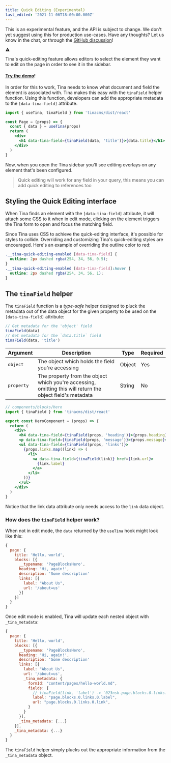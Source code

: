 ```yaml
---
title: Quick Editing (Experimental)
last_edited: '2021-11-06T18:00:00.000Z'
---
```


<div class="short-code-warning">
   <div>
      <p>This is an experimental feature, and the API is subject to change. We don't yet suggest using this for production use-cases. Have any thoughts? Let us know in the chat, or through the <a href="https://github.com/tinacms/tinacms/discussions/2250">GitHub discussion</a>!</p>
   </div>
   <svg stroke="currentColor" fill="currentColor" stroke-width="0" viewBox="0 0 512 512" height="1em" width="1em" xmlns="http://www.w3.org/2000/svg">
      <path d="M32 464h448L256 48 32 464zm248-64h-48v-48h48v48zm0-80h-48v-96h48v96z"></path>
   </svg>
</div>

Tina's quick-editing feature allows editors to select the element they want
to edit on the page in order to see it in the sidebar.

#### [Try the demo](https://quick-edit-demo.vercel.app/admin#/~)!

In order for this to work, Tina needs to know what document and field the
element is associated with. Tina makes this easy with the `tinaField` helper
function. Using this function, developers can add the appropriate metadata
to the `[data-tina-field]` attribute.

```jsx
import { useTina, tinaField } from 'tinacms/dist/react'

const Page = (props) => {
  const { data } = useTina(props)
  return (
    <div>
      <h1 data-tina-field={tinaField(data, 'title')}>{data.title}</h1>
    </div>
  )
}
```

Now, when you open the Tina sidebar you'll see editing overlays on any element
that's been configured.

> Quick editing will work for any field in your query, this means you can add quick editing to references too

## Styling the Quick Editing interface

When Tina finds an element with the `[data-tina-field]` attribute, it will attach some CSS to it when in edit mode, clicking on the element triggers
the Tina form to open and focus the matching field.

Since Tina uses CSS to achieve the quick-editing interface, it's possible for styles to collide. Overriding and customizing Tina's
quick-editing styles are encouraged. Here's an example of overriding the outline color to red:

```css
.__tina-quick-editing-enabled [data-tina-field] {
  outline: 2px dashed rgba(254, 34, 56, 0.5);
}
.__tina-quick-editing-enabled [data-tina-field]:hover {
  outline: 2px dashed rgba(254, 34, 56, 1);
}
```

## The `tinaField` helper

The `tinaField` function is a _type-safe_ helper designed to pluck the metadata out of the data object for the given
property to be used on the `[data-tina-field]` attribute:

```js
// Get metadata for the 'object' field
tinaField(data)
// Get metadata for the `data.title` field
tinaField(data, 'title')
```

| Argument   | Description                                                                                                | Type   | Required |
| ---------- | ---------------------------------------------------------------------------------------------------------- | ------ | -------- |
| `object`   | The object which holds the field you're accessing                                                          | Object | Yes      |
| `property` | The property from the object which you're accessing, omitting this will return the object field's metadata | String | No       |

```jsx
// components/blocks/hero
import { tinaField } from 'tinacms/dist/react'

export const HeroComponent = (props) => {
  return (
    <div>
      <h4 data-tina-field={tinaField(props, 'heading')}>{props.heading}</h4>
      <p data-tina-field={tinaField(props, 'message')}>{props.message}</p>
      <ul data-tina-field={tinaField(props, 'links')}>
        {props.links.map((link) => (
          <li>
            <a data-tina-field={tinaField(link)} href={link.url}>
              {link.label}
            </a>
          </li>
        ))}
      </ul>
    </div>
  )
}
```

Notice that the link data attribute only needs access to the `link` data object.

### How does the `tinaField` helper work?

When not in edit mode, the `data` returned by the `useTina` hook might look like this:

```js
{
  page: {
    title: 'Hello, world',
    blocks: [{
      __typename: 'PageBlocksHero',
      heading: 'Hi, again!',
      description: 'Some description'
      links: [{
        label: "About Us",
        url: '/about=us'
      }]
    }]
  }
}
```

Once edit mode is enabled, Tina will update each nested object with `_tina_metadata`:

```js
{
  page: {
    title: 'Hello, world',
    blocks: [{
      __typename: 'PageBlocksHero',
      heading: 'Hi, again!',
      description: 'Some description'
      links: [{
        label: "About Us",
        url: '/about=us',
        _tina_metadata: {
          formId: "content/pages/hello-world.md",
          fields: {
            // tinaField(link, 'label') -> `023nsk-page.blocks.0.links.0.label`
            label: "page.blocks.0.links.0.label",
            url: "page.blocks.0.links.0.link",
          }
        }
      }],
      _tina_metadata: {...}
    }],
    _tina_metadata: {...}
  }
}
```

The `tinaField` helper simply plucks out the appropriate information from the `_tina_metadata` object.
